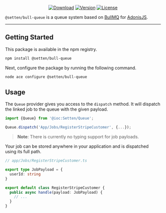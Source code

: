 <p align="center">
  <a href="https://www.npmjs.com/package/@setten/bull-queue"><img src="https://img.shields.io/npm/dm/@setten/bull-queue.svg?style=flat-square" alt="Download"></a>
  <a href="https://www.npmjs.com/package/@setten/bull-queue"><img src="https://img.shields.io/npm/v/@setten/bull-queue.svg?style=flat-square" alt="Version"></a>
  <a href="https://opensource.org/licenses/MIT"><img src="https://img.shields.io/npm/l/@setten/bull-queue.svg?style=flat-square" alt="License"></a>
</p>

`@setten/bull-queue` is a queue system based on [BullMQ](https://github.com/taskforcesh/bullmq)
for [AdonisJS](https://adonisjs.com/).

---

## Getting Started

This package is available in the npm registry.

```bash
npm install @setten/bull-queue
```

Next, configure the package by running the following command.

```bash
node ace configure @setten/bull-queue
```

## Usage

The `Queue` provider gives you access to the `dispatch` method.
It will dispatch the linked job to the queue with the given payload.

```ts
import {Queue} from '@ioc:Setten/Queue';

Queue.dispatch('App/Jobs/RegisterStripeCustomer', {...});
```

> **Note**: There is currently no typing support for job payloads.

Your job can be stored anywhere in your application and is dispatched using its full path.

```ts
// app/Jobs/RegisterStripeCustomer.ts

export type JobPayload = {
  userId: string
}

export default class RegisterStripeCustomer {
  public async handle(payload: JobPayload) {
    // ...
  }
}
```
